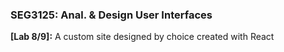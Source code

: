 ### SEG3125: Anal. & Design User Interfaces 
**[Lab 8/9]:** A custom site designed by choice created with React
